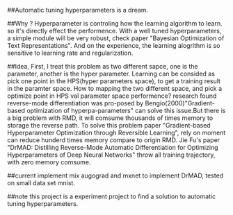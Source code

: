 
##Automatic tuning hyperparameters is a dream.

##Why ?
Hyperparameter is controling how the learning algorithm to learn. so it's directly effect the performence.
With a well tuned hyperparameters, a simple module will be very robust, check paper
"Bayesian Optimization of Text Representations". And on the experience, the learning alogrithm is so sensitive
to learning rate and regularization.

##Idea,
First, I treat this problem as two different sapce, one is the parameter, another is the hyper parameter. Learning
can be consided as pick one point in the HPS(hyper parameters space), to get a training result in the paramter space.
How to mapping the two different space, and pick a optimize point in HPS val parameter space performence? research found
reverse-mode differentiation was pro-posed by Bengio(2000)"Gradient-based optimization of hyperpa-parameters" can
solve this issue.But there is a big problem with RMD, it will comsume thousands of times memory to storage the reverse path.
To solve this problem paper "Gradient-based Hyperparameter Optimization through Reversible Learning", rely on moment can reduce hunderd times
memory compare to origin RMD. Jie Fu's paper "DrMAD: Distilling Reverse-Mode Automatic Differentiation for Optimizing
Hyperparameters of Deep Neural Networks" throw all training trajectory, with zero memory comsume.


##current implement
mix augograd and mxnet to implement DrMAD, tested on small data set mnist.

##note
this project is a experiment project to find a solution to automatic tuning hyperparameters.


